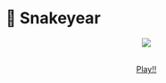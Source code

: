 # 🐍 Snakeyear



<p align="center">
  
  <img src="https://user-images.githubusercontent.com/65060013/168407796-26ca926c-4ecd-40a2-adb4-55689e7d587b.gif"> 

  
</p>

<p align="center">
  <br>
 <a href="https://snakeyeah.herokuapp.com/" target="_blank"> Play!!</a>
<br>
  
</p>
